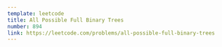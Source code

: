 ```yaml
---
template: leetcode
title: All Possible Full Binary Trees
number: 894
link: https://leetcode.com/problems/all-possible-full-binary-trees
---
```

